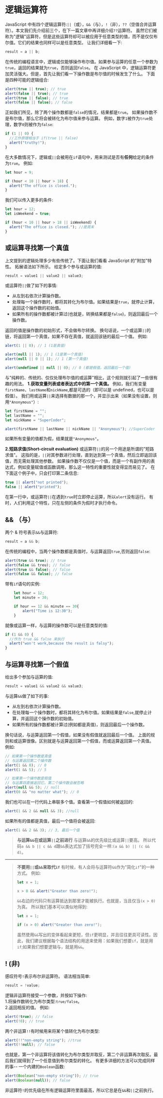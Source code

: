 # 逻辑运算符

JavaScript 中有四个逻辑运算符:`||`（或），`&&`（与），`!`（非），`??`（空值合并运算符）。本文我们先介绍前三个，在下一篇文章中再详细介绍`??`运算符。
虽然它们被称为"逻辑"运算符，但是这些运算符却可以被应用于任意类型的值，而不是仅仅布尔值。它们的结果也同样可以是任意类型。
让我们详细看一下:

```js
result = a || b;
```

在传统的编程语言中，逻辑或仅能够操作布尔值。如果参与运算的任意一个参数为`true`，返回的结果就为`true`，否则返回`false`。
在 JavaScript 中，逻辑运算符更加灵活强大。但是，首先让我们看一下操作数是布尔值的时候发生了什么。
下面是四种可能的逻辑组合:

```js
alert(true || true); // true
alert(false || true); // true
alert(true || false); // true
alert(false || false); // false
```

正如我们所见，除了两个操作数都是`false`的情况，结果都是`true`。
如果操作数不是布尔值，那么它将会被转化为布尔值来参与运算。
例如，数字`1`被作为`true`处理，数字`0`则被作为`false`:

```js
if (1 || 0) {
  //工作原理相当于 if(true || false)
  alert("truthy!");
}
```

在大多数情况下，逻辑或`||`会被用在`if`语句中，用来测试是否有**任何**给定的条件为`true`。
例如:

```js
let hour = 9;

if (hour < 10 || hour > 18) {
  alert("The office is closed.");
}
```

我们可以传入更多的条件:

```js
let hour = 12;
let isWeekend = true;

if (hour < 10 || hour > 18 || isWeekend) {
  alert("The office is closed."); //是周末
}
```

## 或运算寻找第一个真值

上文提到的逻辑处理多少有些传统了。下面让我们看看 JavaScript 的"附加"特性。
拓展语法如下所示。
给定多个参与或运算的值:

```js
result = value1 || value2 || value3;
```

或运算符`||`做了如下的事情:

- 从左到右依次计算操作数。
- 处理每一个操作数时，都将其转化为布尔值。如果结果是`true`，就停止计算，返回这个操作数的初始值。
- 如果所有的操作数都被计算过(也就是，转换结果都是`false`)，则返回最后一个操作数。

返回的值是操作数的初始形式，不会做布尔转换。
换句话说，一个或运算`||`的链，将返回第一个真值，如果不存在真值，就返回该链的最后一个值。
例如:

```js
alert(1 || 0); // 1 (1是真值)

alert(null || 1); // 1 (1是第一个真值)
alert(null || 0 || 1); // 1 (第一个真值)

alert(undefined || null || 0); // 0 (都是假值，返回最后一个值)
```

与"纯粹的、传统的、仅仅处理布尔值的或运算"相比，这个规则就引起了一些很有趣的用法。
**1.获取变量列表或者表达式中的第一个真值。**
例如，我们有变量`firstName`、`lastName`和`nickName`,都是可选的（即可以是 undefined，也可以是假值）。
我们用或运算`||`来选择有数据的那一个，并显示出来（如果没有设置，则用`"Anonymous"`）:

```js
let firstName = "";
let lastName = "";
let nickName = "SuperCoder";

alert(firstName || lastName || nickName || "Anonymous"); //SuperCoder
```

如果所有变量的值都为假，结果就是`"Anonymous"`。

**2.短路求值(Short-circuit evaluation)**
或运算符`||`的另一个用途是所谓的"短路求值"。
这指的是，`||`对其参数进行处理，直到达到第一个真值，然后立即返回该值，而无需处理其他参数。
如果操作数不仅仅是一个值，而是一个有副作用的表达式，例如变量赋值或函数调用，那么这一特性的重要性就变得显而易见了。
在下面这个例子中，只会打印第二条信息:

```js
true || alert("not printed");
false || alert("printed");
```

在第一行中，或运算符`||`在遇到`true`时立即停止运算，所以`alert`没有运行。
有时，人们利用这个特性，只在左侧的条件为假时才执行命令。

## && （与）

两个 & 符号表示`&&`与运算符:

```js
result = a && b;
```

在传统的编程中，当两个操作数都是真值时，与运算返回`true`,否则返回`false`:

```js
alert(true && true); // true
alert(false && treu); // false
alert(true && false); // false
alert(false && false); // false
```

带有`if`语句的实例:

```js
    let hour = 12;
    let minute = 30;

    if hour == 12 && minute == 30{
        alert("Time is 12:30");
    }
```

就像或运算一样，与运算的操作数可以是任意类型的值:

```js
if (1 && 0) {
  //作为 true && false 来执行
  alert("won't work,because the result is falsy");
}
```

## 与运算寻找第一个假值

给出多个参加与运算的值:

```js
result = value1 && value2 && value3;
```

与运算`&&`做了如下的事:

- 从左到右依次计算操作数。
- 在处理每一个操作数时，都将其转化为布尔值。如果结果是`false`,就停止计算，并返回这个操作数的初始值。
- 如果所有的操作数都被计算过(例如都是真值)，则返回最后一个操作数。

换句话说，与运算返回第一个假值，如果没有假值就返回最后一个值。
上面的规则和或运算很像。区别就是与运算返回第一个假值，而或运算返回第一个真值。
例如:

```js
// 如果第一个操作数是真值
// 与运算返回第二个操作数
alert(1 && 0); // 0
alert(1 && 5); // 5

// 如果第一个操作数是假值
// 与运算将直接返回它。第二个操作数会被忽略
alert(null && 5); // null
alert(0 && "no matter what"); // 0
```

我们也可以在一行代码上串联多个值。查看第一个假值如何被返回的:

```js
alert(1 && 2 && null && 3); //null
```

如果所有的值都是真值，最后一个值将会被返回:

```js
alert(1 && 2 && 3); // 3, 最后一个值
```

> **与运算`&&`在或运算`||`之前进行**
> 与运算`&&`的优先级比或运算`||`要高。
> 所以代码`a && b || c && d`跟`&&`表达式加了括号完全一样:`(a && b) || (c && d)`。

---

> **不要用`||`或`&&`来取代`if`**
> 有时候，有人会将与运算符`&&`作为"简化`if`"的一种方式。
> 例如:
>
> ```js
> let x = 1;
>
> x > 0 && alert("Greater than zero!");
> ```
>
> `&&`右边的代码只有运算抵达到那里才能被执行。也就是，当且仅当`(x > 0)`为真。
> 所以我们基本可以类似地得到:
>
> ```js
> let x = 1;
>
> if (x > 0) alert("Greater than zero!");
> ```
>
> 虽然使用`&&`写出的变体看起来更短，但`if`更明显，并且往往更具可读性。因此，我们建议根据每个语法结构的用途来使用：如果我们想要`if`，就是用`if`;如果我们想要逻辑与，就是用`&&`。

## ! (非)

感叹符号`!`表示布尔非运算符。
语法相当简单:

```js
result = !value;
```

逻辑非运算符接受一个参数，并按如下操作:  
1.将操作数转化为布尔类型:`true/false`。  
2.返回相反的值。
例如:

```js
alert(!true); // false
alert(!0); // true
```

两个非运算`!!`有时候用来将某个值转化为布尔类型:

```js
alert(!!"non-empty string"); //true
alert(!!null); // false
```

也就是，第一个非运算将该值转化为布尔类型并取反，第二个非运算再次取反。最后我们就得到了一个任意值到布尔类型的转化。
有更多详细的方法可以完成同样的事-- 一个内建的`Boolean`函数:

```js
alert(Boolean("non-empty string")); // true
alert(Boolean(null)); // false
```

非运算符`!`的优先级在所有逻辑运算符里面最高，所以它总是在`&&`和`||`之前执行。
